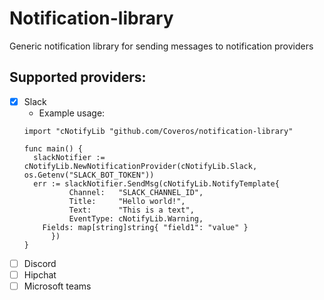 # Notification-library
Generic notification library for sending messages to notification providers

## Supported providers:
- [x] Slack
  - Example usage:
  ```
  import "cNotifyLib "github.com/Coveros/notification-library"
  
  func main() {
    slackNotifier := cNotifyLib.NewNotificationProvider(cNotifyLib.Slack, os.Getenv("SLACK_BOT_TOKEN"))
    err := slackNotifier.SendMsg(cNotifyLib.NotifyTemplate{
			Channel:   "SLACK_CHANNEL_ID",
			Title:     "Hello world!",
			Text:      "This is a text",
			EventType: cNotifyLib.Warning,
      Fields: map[string]string{ "field1": "value" }
		})
  }
  ```
- [ ] Discord
- [ ] Hipchat
- [ ] Microsoft teams
